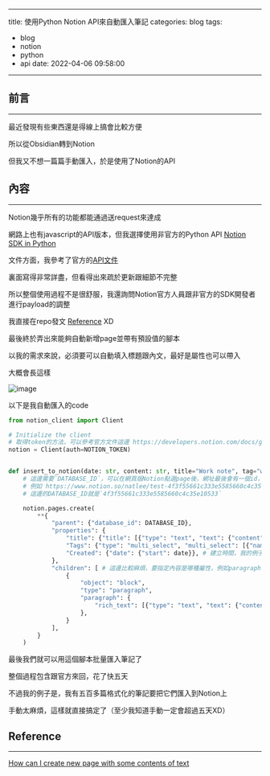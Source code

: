 
---
title: 使用Python Notion API來自動匯入筆記
categories: blog
tags:
  - blog
  - notion
  - python
  - api
date: 2022-04-06 09:58:00
---


## 前言
----------

最近發現有些東西還是得線上搞會比較方便

所以從Obsidian轉到Notion

但我又不想一篇篇手動匯入，於是使用了Notion的API

<!--more-->

## 內容
----------

Notion幾乎所有的功能都能通過送request來達成

網路上也有javascript的API版本，但我選擇使用非官方的Python API [Notion SDK in Python](https://github.com/ramnes/notion-sdk-py)

文件方面，我參考了官方的[API文件](https://developers.notion.com/reference/intro)

裏面寫得非常詳盡，但看得出來疏於更新跟細節不完整

所以整個使用過程不是很舒服，我還詢問Notion官方人員跟非官方的SDK開發者進行payload的調整

我直接在repo發文 [Reference](#Reference) XD

最後終於弄出來能夠自動新增page並帶有預設值的腳本

以我的需求來說，必須要可以自動填入標題跟內文，最好是屬性也可以帶入

大概會長這樣

![image](https://user-images.githubusercontent.com/10178964/160292037-a2d80819-1889-4e29-b98b-0180365e84c1.png)

以下是我自動匯入的code

```python
from notion_client import Client

# Initialize the client
# 取得token的方法，可以參考官方文件這邊 https://developers.notion.com/docs/getting-started
notion = Client(auth=NOTION_TOKEN)


def insert_to_notion(date: str, content: str, title="Work note", tag="work"):
    # 這邊需要`DATABASE_ID`，可以在網頁版Notion點選page後，網址最後會有一個id，可以在這邊抓取
    # 例如 https://www.notion.so/natlee/test-4f3f55661c333e5585660c4c35e10533
    # 這邊的DATABASE_ID就是`4f3f55661c333e5585660c4c35e10533`

    notion.pages.create(
        **{
            "parent": {"database_id": DATABASE_ID},
            "properties": {
                "title": {"title": [{"type": "text", "text": {"content": title}}]}, # 標題的屬性跟標題是什麼
                "Tags": {"type": "multi_select", "multi_select": [{"name": tag}]}, # 標籤的屬性跟標籤是什麼
                "Created": {"date": {"start": date}}, # 建立時間，我的例子是使用像這樣的資料 `2022-04-21`
            },
            "children": [ # 這邊比較麻煩，要指定內容是哪種屬性，例如paragraph
                {
                    "object": "block",
                    "type": "paragraph",
                    "paragraph": {
                        "rich_text": [{"type": "text", "text": {"content": content}}] # 內文的屬性跟內容
                    },
                }
            ],
        }
    )

```

最後我們就可以用這個腳本批量匯入筆記了

整個過程包含跟官方來回，花了快五天

不過我的例子是，我有五百多篇格式化的筆記要把它們匯入到Notion上

手動太麻煩，這樣就直接搞定了（至少我知道手動一定會超過五天XD）

## Reference
----------

[How can I create new page with some contents of text](https://github.com/ramnes/notion-sdk-py/discussions/121)